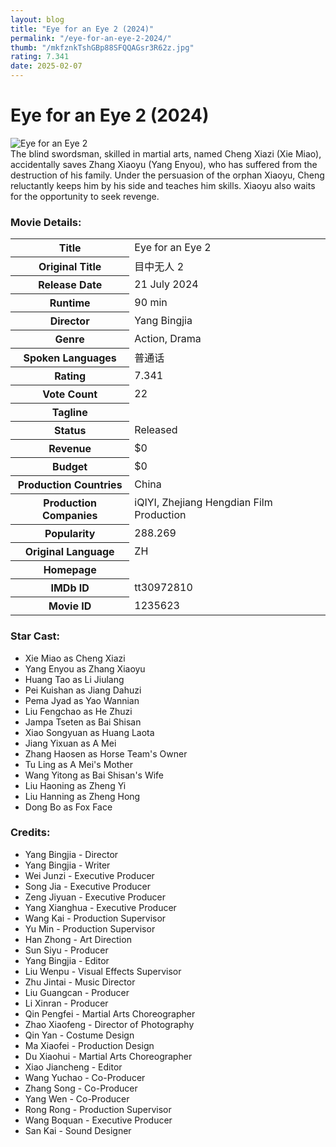 ```yaml
---
layout: blog
title: "Eye for an Eye 2 (2024)"
permalink: "/eye-for-an-eye-2-2024/"
thumb: "/mkfznkTshGBp88SFQQAGsr3R62z.jpg"
rating: 7.341
date: 2025-02-07
---
```

<h1 class="title">Eye for an Eye 2 (2024)</h1><div class="poster"><img src="{{ site.imglink }}/mkfznkTshGBp88SFQQAGsr3R62z.jpg" alt="Eye for an Eye 2" class="img-fluid rounded"/></div><div class="plot">The blind swordsman, skilled in martial arts, named Cheng Xiazi (Xie Miao), accidentally saves Zhang Xiaoyu (Yang Enyou), who has suffered from the destruction of his family. Under the persuasion of the orphan Xiaoyu, Cheng reluctantly keeps him by his side and teaches him skills. Xiaoyu also waits for the opportunity to seek revenge.</div><h3>Movie Details:</h3><table class="table table-bordered details"><tr><th>Title</th><td>Eye for an Eye 2</td></tr><tr><th>Original Title</th><td>目中无人 2</td></tr><tr><th>Release Date</th><td>21 July 2024</td></tr><tr><th>Runtime</th><td>90 min</td></tr><tr><th>Director</th><td>Yang Bingjia</td></tr><tr><th>Genre</th><td>Action, Drama</td></tr><tr><th>Spoken Languages</th><td>普通话</td></tr><tr><th>Rating</th><td>7.341</td></tr><tr><th>Vote Count</th><td>22</td></tr><tr><th>Tagline</th><td></td></tr><tr><th>Status</th><td>Released</td></tr><tr><th>Revenue</th><td>$0</td></tr><tr><th>Budget</th><td>$0</td></tr><tr><th>Production Countries</th><td>China</td></tr><tr><th>Production Companies</th><td>iQIYI, Zhejiang Hengdian Film Production</td></tr><tr><th>Popularity</th><td>288.269</td></tr><tr><th>Original Language</th><td>ZH</td></tr><tr><th>Homepage</th><td>   </td></tr><tr><th>IMDb ID</th><td>tt30972810</td></tr><tr><th>Movie ID</th><td>1235623</td></tr></table><h3>Star Cast:</h3><ul class="list-group cast"><li>Xie Miao as Cheng Xiazi</li><li>Yang Enyou as Zhang Xiaoyu</li><li>Huang Tao as Li Jiulang</li><li>Pei Kuishan as Jiang Dahuzi</li><li>Pema Jyad as Yao Wannian</li><li>Liu Fengchao as He Zhuzi</li><li>Jampa Tseten as Bai Shisan</li><li>Xiao Songyuan as Huang Laota</li><li>Jiang Yixuan as A Mei</li><li>Zhang Haosen as Horse Team's Owner</li><li>Tu Ling as A Mei's Mother</li><li>Wang Yitong as Bai Shisan's Wife</li><li>Liu Haoning as Zheng Yi</li><li>Liu Hanning as Zheng Hong</li><li>Dong Bo as Fox Face</li></ul><h3>Credits:</h3><ul class="list-group crew"><li>Yang Bingjia - Director</li><li>Yang Bingjia - Writer</li><li>Wei Junzi - Executive Producer</li><li>Song Jia - Executive Producer</li><li>Zeng Jiyuan - Executive Producer</li><li>Yang Xianghua - Executive Producer</li><li>Wang Kai - Production Supervisor</li><li>Yu Min - Production Supervisor</li><li>Han Zhong - Art Direction</li><li>Sun Siyu - Producer</li><li>Yang Bingjia - Editor</li><li>Liu Wenpu - Visual Effects Supervisor</li><li>Zhu Jintai - Music Director</li><li>Liu Guangcan - Producer</li><li>Li Xinran - Producer</li><li>Qin Pengfei - Martial Arts Choreographer</li><li>Zhao Xiaofeng - Director of Photography</li><li>Qin Yan - Costume Design</li><li>Ma Xiaofei - Production Design</li><li>Du Xiaohui - Martial Arts Choreographer</li><li>Xiao Jiancheng - Editor</li><li>Wang Yuchao - Co-Producer</li><li>Zhang Song - Co-Producer</li><li>Yang Wen - Co-Producer</li><li>Rong Rong - Production Supervisor</li><li>Wang Boquan - Executive Producer</li><li>San Kai - Sound Designer</li></ul>
